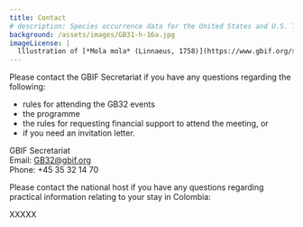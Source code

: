 ```yaml
---
title: Contact
# description: Species occurrence data for the United States and U.S. Territories.
background: /assets/images/GB31-h-16a.jpg
imageLicense: |
  lllustration of [*Mola mola* (Linnaeus, 1758)](https://www.gbif.org/species/5213725) from A history of Scandinavian fishes. Stockholm, 1892 via the [Biodiversity Heritage Library](https://flic.kr/p/fJ2w5W)
---
```


Please contact the GBIF Secretariat if you have any questions regarding the following: 
- rules for attending the GB32 events
- the programme
- the rules for requesting financial support to attend the meeting, or
- if you need an invitation letter.  

GBIF Secretariat  
Email: [GB32@gbif.org](mailto:GB32@gbif.org)  
Phone: +45 35 32 14 70  


Please contact the national host if you have any questions regarding practical information relating to your stay in Colombia:  

XXXXX
  
